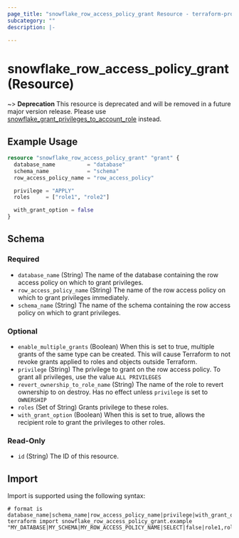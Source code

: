 ```yaml
---
page_title: "snowflake_row_access_policy_grant Resource - terraform-provider-snowflake"
subcategory: ""
description: |-
  
---
```


# snowflake_row_access_policy_grant (Resource)

~> **Deprecation** This resource is deprecated and will be removed in a future major version release. Please use [snowflake_grant_privileges_to_account_role](./grant_privileges_to_account_role) instead. <deprecation>

## Example Usage

```terraform
resource "snowflake_row_access_policy_grant" "grant" {
  database_name          = "database"
  schema_name            = "schema"
  row_access_policy_name = "row_access_policy"

  privilege = "APPLY"
  roles     = ["role1", "role2"]

  with_grant_option = false
}
```

<!-- schema generated by tfplugindocs -->
## Schema

### Required

- `database_name` (String) The name of the database containing the row access policy on which to grant privileges.
- `row_access_policy_name` (String) The name of the row access policy on which to grant privileges immediately.
- `schema_name` (String) The name of the schema containing the row access policy on which to grant privileges.

### Optional

- `enable_multiple_grants` (Boolean) When this is set to true, multiple grants of the same type can be created. This will cause Terraform to not revoke grants applied to roles and objects outside Terraform.
- `privilege` (String) The privilege to grant on the row access policy. To grant all privileges, use the value `ALL PRIVILEGES`
- `revert_ownership_to_role_name` (String) The name of the role to revert ownership to on destroy. Has no effect unless `privilege` is set to `OWNERSHIP`
- `roles` (Set of String) Grants privilege to these roles.
- `with_grant_option` (Boolean) When this is set to true, allows the recipient role to grant the privileges to other roles.

### Read-Only

- `id` (String) The ID of this resource.

## Import

Import is supported using the following syntax:

```shell
# format is database_name|schema_name|row_access_policy_name|privilege|with_grant_option|roles
terraform import snowflake_row_access_policy_grant.example "MY_DATABASE|MY_SCHEMA|MY_ROW_ACCESS_POLICY_NAME|SELECT|false|role1,role2"
```
